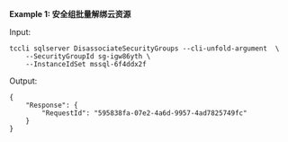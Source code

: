 **Example 1: 安全组批量解绑云资源**



Input: 

```
tccli sqlserver DisassociateSecurityGroups --cli-unfold-argument  \
    --SecurityGroupId sg-igw86yth \
    --InstanceIdSet mssql-6f4ddx2f
```

Output: 
```
{
    "Response": {
        "RequestId": "595838fa-07e2-4a6d-9957-4ad7825749fc"
    }
}
```

